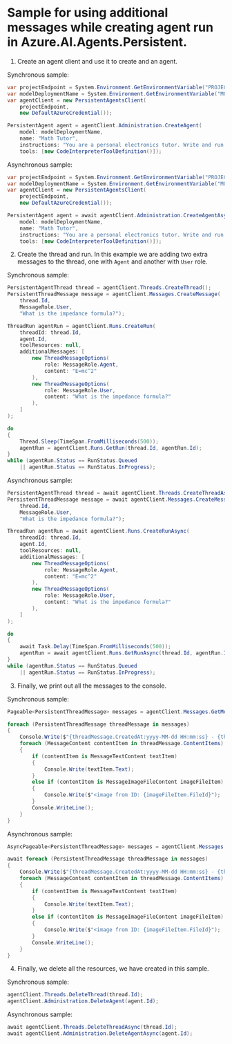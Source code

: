 # Sample for using additional messages while creating agent run in Azure.AI.Agents.Persistent.

1. Create an agent client and use it to create and an agent.

Synchronous sample:
```C# Snippet:Sample_PersistentAgent_Multiple_Messages_Create
var projectEndpoint = System.Environment.GetEnvironmentVariable("PROJECT_ENDPOINT");
var modelDeploymentName = System.Environment.GetEnvironmentVariable("MODEL_DEPLOYMENT_NAME");
var agentClient = new PersistentAgentsClient(
    projectEndpoint,
    new DefaultAzureCredential());

PersistentAgent agent = agentClient.Administration.CreateAgent(
    model: modelDeploymentName,
    name: "Math Tutor",
    instructions: "You are a personal electronics tutor. Write and run code to answer questions.",
    tools: [new CodeInterpreterToolDefinition()]);
```

Asynchronous sample:
```C# Snippet:Sample_PersistentAgent_Multiple_Messages_CreateAsync
var projectEndpoint = System.Environment.GetEnvironmentVariable("PROJECT_ENDPOINT");
var modelDeploymentName = System.Environment.GetEnvironmentVariable("MODEL_DEPLOYMENT_NAME");
var agentClient = new PersistentAgentsClient(
    projectEndpoint,
    new DefaultAzureCredential());

PersistentAgent agent = await agentClient.Administration.CreateAgentAsync(
    model: modelDeploymentName,
    name: "Math Tutor",
    instructions: "You are a personal electronics tutor. Write and run code to answer questions.",
    tools: [new CodeInterpreterToolDefinition()]);
```

2. Create the thread and run. In this example we are adding two extra messages to the thread, one with `Agent` and another with `User` role.

Synchronous sample:
```C# Snippet:Sample_PersistentAgent_Multiple_Messages_Run
PersistentAgentThread thread = agentClient.Threads.CreateThread();
PersistentThreadMessage message = agentClient.Messages.CreateMessage(
    thread.Id,
    MessageRole.User,
    "What is the impedance formula?");

ThreadRun agentRun = agentClient.Runs.CreateRun(
    threadId: thread.Id,
    agent.Id,
    toolResources: null,
    additionalMessages: [
        new ThreadMessageOptions(
            role: MessageRole.Agent,
            content: "E=mc^2"
        ),
        new ThreadMessageOptions(
            role: MessageRole.User,
            content: "What is the impedance formula?"
        ),
    ]
);

do
{
    Thread.Sleep(TimeSpan.FromMilliseconds(500));
    agentRun = agentClient.Runs.GetRun(thread.Id, agentRun.Id);
}
while (agentRun.Status == RunStatus.Queued
    || agentRun.Status == RunStatus.InProgress);
```

Asynchronous sample:
```C# Snippet:Sample_PersistentAgent_Multiple_Messages_RunAsync
PersistentAgentThread thread = await agentClient.Threads.CreateThreadAsync();
PersistentThreadMessage message = await agentClient.Messages.CreateMessageAsync(
    thread.Id,
    MessageRole.User,
    "What is the impedance formula?");

ThreadRun agentRun = await agentClient.Runs.CreateRunAsync(
    threadId: thread.Id,
    agent.Id,
    toolResources: null,
    additionalMessages: [
        new ThreadMessageOptions(
            role: MessageRole.Agent,
            content: "E=mc^2"
        ),
        new ThreadMessageOptions(
            role: MessageRole.User,
            content: "What is the impedance formula?"
        ),
    ]
);

do
{
    await Task.Delay(TimeSpan.FromMilliseconds(500));
    agentRun = await agentClient.Runs.GetRunAsync(thread.Id, agentRun.Id);
}
while (agentRun.Status == RunStatus.Queued
    || agentRun.Status == RunStatus.InProgress);
```

3. Finally, we print out all the messages to the console.

Synchronous sample:
```C# Snippet:Sample_PersistentAgent_Multiple_Messages_Print
Pageable<PersistentThreadMessage> messages = agentClient.Messages.GetMessages(thread.Id, order: ListSortOrder.Ascending);

foreach (PersistentThreadMessage threadMessage in messages)
{
    Console.Write($"{threadMessage.CreatedAt:yyyy-MM-dd HH:mm:ss} - {threadMessage.Role,10}: ");
    foreach (MessageContent contentItem in threadMessage.ContentItems)
    {
        if (contentItem is MessageTextContent textItem)
        {
            Console.Write(textItem.Text);
        }
        else if (contentItem is MessageImageFileContent imageFileItem)
        {
            Console.Write($"<image from ID: {imageFileItem.FileId}");
        }
        Console.WriteLine();
    }
}
```

Asynchronous sample:
```C# Snippet:Sample_PersistentAgent_Multiple_Messages_PrintAsync
AsyncPageable<PersistentThreadMessage> messages = agentClient.Messages.GetMessagesAsync(thread.Id, order:ListSortOrder.Ascending);

await foreach (PersistentThreadMessage threadMessage in messages)
{
    Console.Write($"{threadMessage.CreatedAt:yyyy-MM-dd HH:mm:ss} - {threadMessage.Role,10}: ");
    foreach (MessageContent contentItem in threadMessage.ContentItems)
    {
        if (contentItem is MessageTextContent textItem)
        {
            Console.Write(textItem.Text);
        }
        else if (contentItem is MessageImageFileContent imageFileItem)
        {
            Console.Write($"<image from ID: {imageFileItem.FileId}");
        }
        Console.WriteLine();
    }
}
```

4. Finally, we delete all the resources, we have created in this sample.

Synchronous sample:
```C# Snippet:Sample_PersistentAgent_Multiple_Messages_Cleanup
agentClient.Threads.DeleteThread(thread.Id);
agentClient.Administration.DeleteAgent(agent.Id);
```

Asynchronous sample:
```C# Snippet:Sample_PersistentAgent_Multiple_Messages_CleanupAsync
await agentClient.Threads.DeleteThreadAsync(thread.Id);
await agentClient.Administration.DeleteAgentAsync(agent.Id);
```
